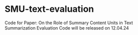 # SMU-text-evaluation
Code for Paper: On the Role of Summary Content Units in Text Summarization Evaluation
Code will be released on 12.04.24
